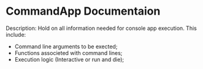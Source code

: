 # CommandApp Documentaion

Description: Hold on all information needed for console app execution.
This include:

- Command line arguments to be exected;
- Functions associeted with command lines;
- Execution logic (Interactive or run and die);
